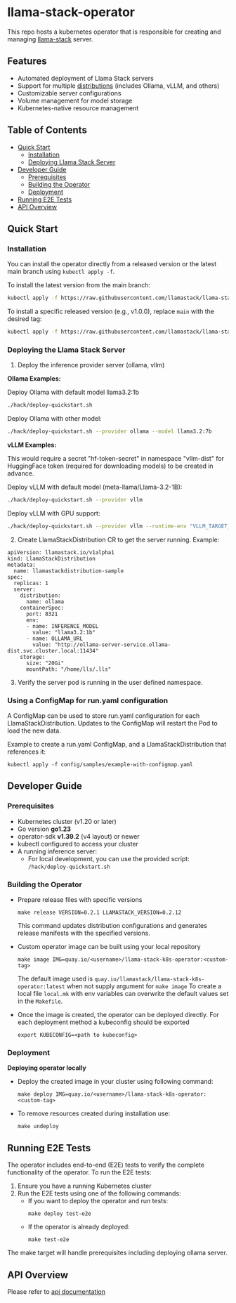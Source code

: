 # llama-stack-operator
This repo hosts a kubernetes operator that is responsible for creating and managing [llama-stack](https://github.com/meta-llama/llama-stack) server.


## Features

- Automated deployment of Llama Stack servers
- Support for multiple [distributions](https://github.com/meta-llama/llama-stack?tab=readme-ov-file#distributions) (includes Ollama, vLLM, and others)
- Customizable server configurations
- Volume management for model storage
- Kubernetes-native resource management

## Table of Contents

- [Quick Start](#quick-start)
    - [Installation](#installation)
    - [Deploying Llama Stack Server](#deploying-the-llama-stack-server)
- [Developer Guide](#developer-guide)
    - [Prerequisites](#prerequisites)
    - [Building the Operator](#building-the-operator)
    - [Deployment](#deployment)
- [Running E2E Tests](#running-e2e-tests)
- [API Overview](#api-overview)

## Quick Start

### Installation

You can install the operator directly from a released version or the latest main branch using `kubectl apply -f`.

To install the latest version from the main branch:

```bash
kubectl apply -f https://raw.githubusercontent.com/llamastack/llama-stack-k8s-operator/main/release/operator.yaml
```

To install a specific released version (e.g., v1.0.0), replace `main` with the desired tag:

```bash
kubectl apply -f https://raw.githubusercontent.com/llamastack/llama-stack-k8s-operator/v1.0.0/release/operator.yaml
```

### Deploying the Llama Stack Server

1. Deploy the inference provider server (ollama, vllm)

**Ollama Examples:**

Deploy Ollama with default model llama3.2:1b
```bash
./hack/deploy-quickstart.sh
```

Deploy Ollama with other model:
```bash
./hack/deploy-quickstart.sh --provider ollama --model llama3.2:7b
```

**vLLM Examples:**

This would require a secret "hf-token-secret" in namespace "vllm-dist" for HuggingFace token (required for downloading models) to be created in advance.

Deploy vLLM with default model (meta-llama/Llama-3.2-1B):
```bash
./hack/deploy-quickstart.sh --provider vllm
```

Deploy vLLM with GPU support:
```bash
./hack/deploy-quickstart.sh --provider vllm --runtime-env "VLLM_TARGET_DEVICE=gpu,CUDA_VISIBLE_DEVICES=0"
```

2. Create LlamaStackDistribution CR to get the server running. Example:
```
apiVersion: llamastack.io/v1alpha1
kind: LlamaStackDistribution
metadata:
  name: llamastackdistribution-sample
spec:
  replicas: 1
  server:
    distribution:
      name: ollama
    containerSpec:
      port: 8321
      env:
      - name: INFERENCE_MODEL
        value: "llama3.2:1b"
      - name: OLLAMA_URL
        value: "http://ollama-server-service.ollama-dist.svc.cluster.local:11434"
    storage:
      size: "20Gi"
      mountPath: "/home/lls/.lls"
```
3. Verify the server pod is running in the user defined namespace.

### Using a ConfigMap for run.yaml configuration

A ConfigMap can be used to store run.yaml configuration for each LlamaStackDistribution.
Updates to the ConfigMap will restart the Pod to load the new data.

Example to create a run.yaml ConfigMap, and a LlamaStackDistribution that references it:
```
kubectl apply -f config/samples/example-with-configmap.yaml
```

## Developer Guide

### Prerequisites

- Kubernetes cluster (v1.20 or later)
- Go version **go1.23**
- operator-sdk **v1.39.2** (v4 layout) or newer
- kubectl configured to access your cluster
- A running inference server:
  - For local development, you can use the provided script: `/hack/deploy-quickstart.sh`

### Building the Operator

- Prepare release files with specific versions

  ```commandline
  make release VERSION=0.2.1 LLAMASTACK_VERSION=0.2.12
  ```

  This command updates distribution configurations and generates release manifests with the specified versions.

- Custom operator image can be built using your local repository

  ```commandline
  make image IMG=quay.io/<username>/llama-stack-k8s-operator:<custom-tag>
  ```

  The default image used is `quay.io/llamastack/llama-stack-k8s-operator:latest` when not supply argument for `make image`
  To create a local file `local.mk` with env variables can overwrite the default values set in the `Makefile`.

- Once the image is created, the operator can be deployed directly. For each deployment method a
  kubeconfig should be exported

  ```commandline
  export KUBECONFIG=<path to kubeconfig>
  ```

### Deployment

**Deploying operator locally**

- Deploy the created image in your cluster using following command:

  ```commandline
  make deploy IMG=quay.io/<username>/llama-stack-k8s-operator:<custom-tag>
  ```

- To remove resources created during installation use:

  ```commandline
  make undeploy
  ```

## Running E2E Tests

The operator includes end-to-end (E2E) tests to verify the complete functionality of the operator. To run the E2E tests:

1. Ensure you have a running Kubernetes cluster
2. Run the E2E tests using one of the following commands:
   - If you want to deploy the operator and run tests:
     ```commandline
     make deploy test-e2e
     ```
   - If the operator is already deployed:
     ```commandline
     make test-e2e
     ```

The make target will handle prerequisites including deploying ollama server.

## API Overview

Please refer to [api documentation](docs/api-overview.md)

